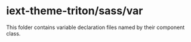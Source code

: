 # iext-theme-triton/sass/var

This folder contains variable declaration files named by their component class.
